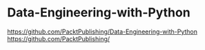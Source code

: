 # Data-Engineering-with-Python

https://github.com/PacktPublishing/Data-Engineering-with-Python
https://github.com/PacktPublishing/
